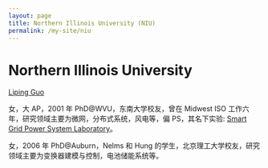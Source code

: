 ```yaml
---
layout: page
title: Northern Illinois University (NIU)
permalink: /my-site/niu
---
```

# Northern Illinois University
[Liping Guo](https://www.niu.edu/ceet/about/faculty-and-instructors/guo-liping.shtml)

女，大 AP，2001 年 PhD@WVU，东南大学校友，曾在 Midwest
ISO 工作六年，研究领域主要为微网，分布式系统，风电等，偏 PS，其名下实验:
[Smart Grid Power System Laboratory](http://power.eng.usf.edu/index.htm)。

女，2006 年 PhD@Auburn，Nelms 和 Hung 的学生，北京理工大学校友，研究领域主要为变换器建模与控制，电池储能系统等。
